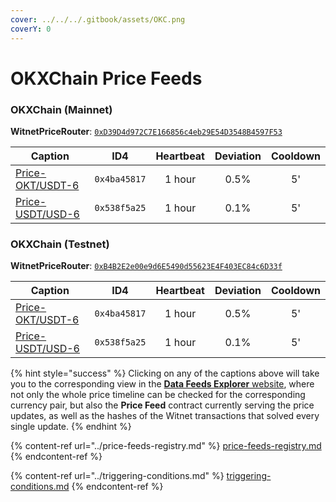 ```yaml
---
cover: ../../../.gitbook/assets/OKC.png
coverY: 0
---
```


# OKXChain Price Feeds

### OKXChain (Mainnet)

**WitnetPriceRouter**: [`0xD39D4d972C7E166856c4eb29E54D3548B4597F53`](https://www.oklink.com/en/okc/address/0xD39D4d972C7E166856c4eb29E54D3548B4597F53)

| **Caption**                                                                     | **ID4**      | **Heartbeat** | **Deviation** | **Cooldown** |
| ------------------------------------------------------------------------------- | ------------ | :-----------: | :-----------: | :----------: |
| [Price-OKT/USDT-6](https://feeds.witnet.io/feeds/okxchain-mainnet\_okt-usdt\_6) | `0x4ba45817` |     1 hour    |      0.5%     |      5'      |
| [Price-USDT/USD-6](https://feeds.witnet.io/feeds/okxchain-mainnet\_usdt-usd\_6) | `0x538f5a25` |     1 hour    |      0.1%     |      5'      |

### OKXChain (Testnet)

**WitnetPriceRouter**: [`0xB4B2E2e00e9d6E5490d55623E4F403EC84c6D33f`](https://www.oklink.com/en/okc-test/address/0xB4B2E2e00e9d6E5490d55623E4F403EC84c6D33f)

| **Caption**                                                                     | **ID4**      | **Heartbeat** | **Deviation** | **Cooldown** |
| ------------------------------------------------------------------------------- | ------------ | :-----------: | :-----------: | :----------: |
| [Price-OKT/USDT-6](https://feeds.witnet.io/feeds/okxchain-testnet\_okt-usdt\_6) | `0x4ba45817` |     1 hour    |      0.5%     |      5'      |
| [Price-USDT/USD-6](https://feeds.witnet.io/feeds/okxchain-testnet\_usdt-usd\_6) | `0x538f5a25` |     1 hour    |      0.1%     |      5'      |

{% hint style="success" %}
Clicking on any of the captions above will take you to the corresponding view in the [**Data Feeds Explorer** website](https://feeds.witnet.io), where not only the whole price timeline can be checked for the corresponding currency pair, but also the **Price Feed** contract currently serving the price updates, as well as the hashes of the Witnet transactions that solved every single update.
{% endhint %}

{% content-ref url="../price-feeds-registry.md" %}
[price-feeds-registry.md](../price-feeds-registry.md)
{% endcontent-ref %}

{% content-ref url="../triggering-conditions.md" %}
[triggering-conditions.md](../triggering-conditions.md)
{% endcontent-ref %}
